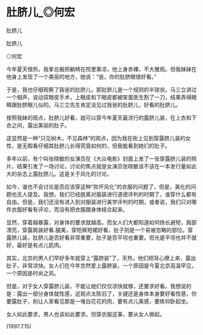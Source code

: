 # 肚脐儿_◎何宏

肚脐儿

肚脐儿

◎何宏

今年夏天很热，我爹总搬把躺椅在院里乘凉，他上身赤裸，不大雅观。但我妹妹在他身上发现了一个美丽的地方，她说：“爸，你的肚脐眼很好看。”

于是，我也仔细观察了我爸的肚脐儿，那肚脐儿是一个规则的半球状。马三立讲过一个相声，说动双眼皮手术，上眼皮和下眼皮都被笨蛋医生割了一刀，结果弄得眼睛跟肚脐眼儿似的。马三立先生肯定没见过我爸的肚脐儿，好看的肚脐儿。

按照我妹的观点，肚脐儿好看，就可以穿今年夏天最流行的露脐儿装，在上衣和下衣之间，露出美丽的肚子。

这显然是一种“只见树木，不见森林”的观点，因为我在街上见到穿露脐儿装的女性，是无暇看仔细其肚脐儿长得究竟如何的，但我能看到她们的肚子。

多年以前，有个叫张晓敏的女演员在《大众电影》封面上发了一张穿露脐儿装的照片，结果引发了一场讨论，讨论的焦点就是女演员张晓敏该不该在一本发行量如此大的杂志上露肚脐儿。这是关于风化的讨论。

如今，谁也不会讨论是否应该穿这种“败坏风化”的衣服的问题了，但是，美化的问题也无人提及。我想，我们已经脱离对服装进行道德评判的时期了，谁穿什么都有自由。但是，我们还没有进入到对服装进行美学评判的时期，或者说，我们只对哪件衣服好看有评论，而没有把衣服跟身体结合起来。

显然，穿着越暴露，对身体的要求就越高。而女人们大都知道如何扬长避短，肩部漂亮，穿露肩装好看.腿美，穿短裤短裙好看，肚子则是一个易被忽略的部位。穿露脐儿装，肚脐儿是否好看非常重要，肚子是否平坦也重要。但光是平坦也并不就好，最好是有点儿肌肉。

其实，北京的男人们早好多年就穿上“露脐装”了，天热，他们把背心撩上来，露出肚子，非常凉快。女人们在今年忽然爱上露脐装，一个原因是今夏北京高温罕见，一个原因是时尚之风。

但是，对于女人穿露脐儿装，不能让她们仅仅凉快就够，还要求好看。我想说的是：露出一部分身体就性感，这观点太陈旧了，关键还是身体本身要好看性感，你要露肚子，别让人家看见那是一堆白花花的肉，要有点儿美感，要练仰卧起坐。

女人如此要求，男人也该如此要求。但穿衣服这事，要从女人做起。

(1997.7.15)